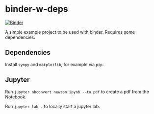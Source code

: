 # binder-w-deps

[![Binder](https://mybinder.org/badge_logo.svg)](https://mybinder.org/v2/gh/BenjaminRodenberg/binder-w-deps/HEAD)

A simple example project to be used with binder. Requires some dependencies.

## Dependencies

Install `sympy` and `matplotlib`, for example via `pip`.

## Jupyter

Run `jupyter nbconvert newton.ipynb --to pdf` to create a pdf from the Notebook.

Run `jupyter lab .` to locally start a jupyter lab.
